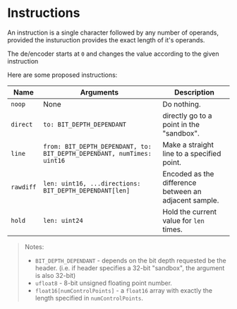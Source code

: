 # Instructions
An instruction is a single character followed by any number of operands, provided the insturuction provides the exact length of it's operands.

The de/encoder starts at `0` and changes the value according to the given instruction

Here are some proposed instructions:

|  Name  | Arguments | Description |
|--------|-----------|-------------|
| `noop` |   None    | Do nothing. |
| `direct` | `to: BIT_DEPTH_DEPENDANT` | directly go to a point in the "sandbox". |
| `line` | `from: BIT_DEPTH_DEPENDANT, to: BIT_DEPTH_DEPENDANT, numTimes: uint16` | Make a straight line to a specified point. |
| `rawdiff` | `len: uint16, ...directions: BIT_DEPTH_DEPENDANT[len]` | Encoded as the difference between an adjacent sample. |
| `hold` | `len: uint24` | Hold the current value for `len` times. |

> Notes:
>
> * `BIT_DEPTH_DEPENDANT` - depends on the bit depth requested be the header. (i.e. if header specifies a 32-bit "sandbox", the argument is also 32-bit)
> * `ufloat8` - 8-bit unsigned floating point number.
> * `float16[numControlPoints]` - a `float16` array with exactly the length specified in `numControlPoints`.

<!-- ## `noop`
Do nothing

## `direct`
Directly go to a point in

## `line`

## `dirsine`

## `rawdiff`


## `bezcur` -->

